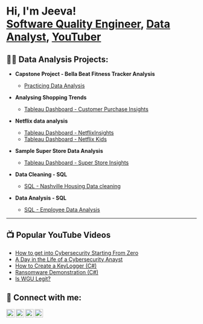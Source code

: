 <h1>Hi, I'm Jeeva! <br/> <a href="https://www.linkedin.com/in/jeevareha-krishnaraj-a583832b5/">Software Quality Engineer</a>, 
  <a href="https://www.linkedin.com/in/jeevareha-krishnaraj-a583832b5/"> Data Analyst</a>, 
  <a href="https://www.youtube.com/channel/UC6u2td1udB2T524M42gU4hg"> YouTuber</a></h1>

<h2>👨‍💻 Data Analysis Projects:</h2>

- <b>Capstone Project - Bella Beat Fitness Tracker Analysis</b>
  - [Practicing Data Analysis](https://github.com/jeevareha/Capstone-Project)
- <b>Analysing Shopping Trends</b>
  - [Tableau Dashboard - Customer Purchase Insights](https://public.tableau.com/app/profile/jeevareha.krishnaraj/viz/CustomerPurchaseInsights_17147793120990/Dashboard1) 
- <b>Netflix data analysis</b>
  - [Tableau Dashboard - NetflixInsights](https://public.tableau.com/app/profile/jeevareha.krishnaraj/viz/NetflixInsights_17118125371290/NetflixInsights)
  - [Tableau Dashboard - Netflix Kids](https://public.tableau.com/app/profile/jeevareha.krishnaraj/viz/NetflixKidsShowInsights/Kids)

- <b>Sample Super Store Data Analysis</b>
  - [Tableau Dashboard - Super Store Insights](https://public.tableau.com/app/profile/jeevareha.krishnaraj/viz/SuperStoreInsights_17133959355550/SuperStoreInsights)

- <b>Data Cleaning - SQL</b>
  - [SQL - Nashville Housing Data cleaning](https://github.com/jeevareha/Data_Cleaning)
 
- <b>Data Analysis - SQL</b>
  - [SQL - Employee Data Analysis](https://github.com/jeevareha/Employee_Data_Analysis_SQL)

------------------------------------------------------------------

<h2>📺 Popular YouTube Videos</h2>

- [How to get into Cybersecurity Starting From Zero](https://www.youtube.com/watch?v=a83ASGn_V_s)
- [A Day in the Life of a Cybersecurity Anayst](https://www.youtube.com/watch?v=uHy3oM7NnoU)
- [How to Create a KeyLogger (C#)](https://www.youtube.com/watch?v=N-L9hklSlNk)
- [Ransomware Demonstration (C#)](https://www.youtube.com/watch?v=OfvdQeh79s0)
- [Is WGU Legit?](https://www.youtube.com/watch?v=E2MwRWxDBkA)

<h2> 🤳 Connect with me:</h2>

[<img align="left" alt="JoshMadakor | YouTube" width="22px" src="https://cdn.jsdelivr.net/npm/simple-icons@v3/icons/youtube.svg" />][youtube]
[<img align="left" alt="JoshMadakor | Twitter" width="22px" src="https://cdn.jsdelivr.net/npm/simple-icons@v3/icons/twitter.svg" />][twitter]
[<img align="left" alt="JoshMadakor | LinkedIn" width="22px" src="https://cdn.jsdelivr.net/npm/simple-icons@v3/icons/linkedin.svg" />][linkedin]
[<img align="left" alt="JoshMadakor | Instagram" width="22px" src="https://cdn.jsdelivr.net/npm/simple-icons@v3/icons/instagram.svg" />][instagram]

[twitter]: https://twitter.com/joshmadakor
[youtube]: https://www.youtube.com/c/joshmadakor
[instagram]: https://www.instagram.com/joshmadakor/
[linkedin]: https://linkedin.com/in/joshmadakor

<!--
**joshmadakor1/joshmadakor1** is a ✨ _special_ ✨ repository because its `README.md` (this file) appears on your GitHub profile.

Here are some ideas to get you started:

- 🔭 I’m currently working on ...
- 🌱 I’m currently learning ...
- 👯 I’m looking to collaborate on ...
- 🤔 I’m looking for help with ...
- 💬 Ask me about ...
- 📫 How to reach me: ...
- 😄 Pronouns: ...
- ⚡ Fun fact: ...
-->
